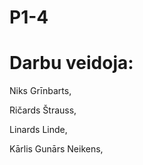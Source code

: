  # P1-4

# Darbu veidoja:

Niks Grīnbarts,

Ričards Štrauss,

Linards Linde,

Kārlis Gunārs Neikens,
